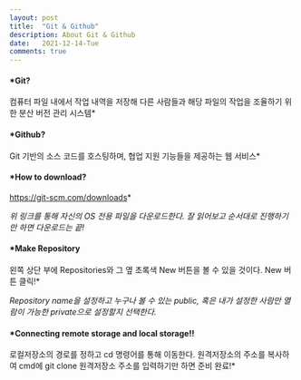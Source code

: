 ```yaml
---
layout: post
title:  "Git & Github"
description: About Git & Github
date:   2021-12-14-Tue
comments: true
---
```

#### *Git? 
컴퓨터 파일 내에서 작업 내역을 저장해 다른 사람들과
해당 파일의 작업을 조율하기 위한 분산 버전 관리 시스템*

#### *Github?
Git 기반의 소스 코드를 호스팅하며, 협업 지원 기능들을 제공하는 웹 서비스*

#### *How to download?
https://git-scm.com/downloads*

*위 링크를 통해 자신의 OS 전용 파일을 다운로드한다. 
잘 읽어보고 순서대로 진행하기만 하면 다운로드는 끝!*

#### *Make Repository
왼쪽 상단 부에 Repositories와 그 옆 초록색 New 버튼을 볼 수 있을 것이다. 
New 버튼 클릭!*

*Repository name을 설정하고 누구나 볼 수 있는 public, 
혹은 내가 설정한 사람만 열람이 가능한 private으로 설정할지 선택한다.*

#### *Connecting remote storage and local storage!!  
로컬저장소의 경로를 정하고 cd 명령어를 통해 이동한다.
원격저장소의 주소를 복사하여 cmd에 git clone 원격저장소 주소를 입력하기만 하면 준비 완료!*
